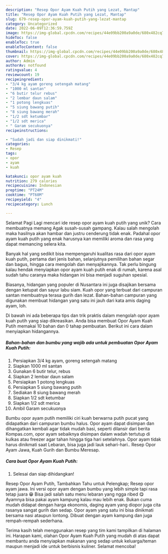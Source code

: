 ```yaml
---
description: "Resep Opor Ayam Kuah Putih yang Lezat, Mantap"
title: "Resep Opor Ayam Kuah Putih yang Lezat, Mantap"
slug: 679-resep-opor-ayam-kuah-putih-yang-lezat-mantap
category: Uncategorized
date: 2022-06-09T12:36:59.759Z
image: https://img-global.cpcdn.com/recipes/44e09bb200a9a0de/680x482cq70/opor-ayam-kuah-putih-foto-resep-utama.jpg
hideToc: false
enableToc: true
enableTocContent: false
thumbnail: https://img-global.cpcdn.com/recipes/44e09bb200a9a0de/680x482cq70/opor-ayam-kuah-putih-foto-resep-utama.jpg
cover: https://img-global.cpcdn.com/recipes/44e09bb200a9a0de/680x482cq70/opor-ayam-kuah-putih-foto-resep-utama.jpg
author: Admin
authorAv: notfound
ratingvalue: 4
reviewcount: 19
recipeingredient:
- "3/4 kg ayam goreng setengah matang"
- "1000 ml santan"
- "6 butir telur rebus"
- "2 lembar daun salam"
- "1 potong lengkuas"
- "5 siung bawang putih"
- "8 siung bawang merah"
- "1/2 sdt ketumbar"
- "1/2 sdt merica"
- " Garam secukuonya"
recipeinstructions:

- "Sudah jadi dan siap dinikmati!"
categories:
- Resep
tags:
- opor
- ayam
- kuah

katakunci: opor ayam kuah 
nutrition: 279 calories
recipecuisine: Indonesian
preptime: "PT24M"
cooktime: "PT60M"
recipeyield: "4"
recipecategory: Lunch

---
```



Selamat Pagi Lagi mencari ide resep opor ayam kuah putih yang unik? Cara membuatnya memang Agak susah-susah gampang. Kalau salah mengolah maka hasilnya akan hambar dan justru cenderung tidak enak. Padahal opor ayam kuah putih yang enak harusnya kan memiliki aroma dan rasa yang dapat memancing selera kita.


Banyak hal yang sedikit bisa mempengaruhi kualitas rasa dari opor ayam kuah putih, pertama dari jenis bahan, selanjutnya pemilihan bahan segar dan bagus, hingga cara mengolah dan menyajikannya. Tak perlu bingung kalau hendak menyiapkan opor ayam kuah putih enak di rumah, karena asal sudah tahu caranya maka hidangan ini bisa menjadi suguhan spesial.

Biasanya, hidangan yang populer di Nusantara ini juga disajikan bersama dengan ketupat dan sayur labu siam. Kuah opor yang terbuat dari campuran santan membuatnya terasa gurih dan lezat. Bahan-bahan campuran yang digunakan membuat hidangan yang satu ini jauh dari kata amis daging ayam, loh.


Di bawah ini ada beberapa tips dan trik praktis dalam mengolah opor ayam kuah putih yang siap dikreasikan. Anda bisa membuat Opor Ayam Kuah Putih memakai 10 bahan dan 0 tahap pembuatan. Berikut ini cara dalam menyiapkan hidangannya.

<!--inarticleads1-->

##### Bahan-bahan dan bumbu yang wajib ada untuk pembuatan Opor Ayam Kuah Putih:

1. Persiapkan 3/4 kg ayam, goreng setengah matang
1. Siapkan 1000 ml santan
1. Gunakan 6 butir telur, rebus
1. Siapkan 2 lembar daun salam
1. Persiapkan 1 potong lengkuas
1. Persiapkan 5 siung bawang putih
1. Sediakan 8 siung bawang merah
1. Siapkan 1/2 sdt ketumbar
1. Siapkan 1/2 sdt merica
1. Ambil  Garam secukuonya


Bumbu opor ayam putih memiliki ciri kuah berwarna putih pucat yang didapatkan dari campuran bumbu halus. Opor ayam dapat disimpan dan dihangatkan kembali agar tidak mudah basi, seperti dilansir dari berita Kompas.com, opor ayam sebaiknya disimpan dalam wadah tertutup di kulkas atau freezer agar tahan hingga tiga hari setelahnya. Opor ayam tidak harus dinikmati saat Lebaran, bisa juga jadi lauk sehari-hari.. Resep Opor Ayam Jawa, Kuah Gurih dan Bumbu Meresap. 

<!--inarticleads2-->

##### Cara buat Opor Ayam Kuah Putih:


1. Selesai dan siap dihidangkan!

Resep Opor Ayam Putih, Tambahkan Tahu untuk Pelengkap; Resep opor ayam jawa. Ini versi opor ayam dengan bumbu yang lebih simple tapi rasa tetap juara 😁 Bisa jadi salah satu menu lebaran yang ngga ribed 😋 Ayamnya bisa pakai ayam kampung kalau mau lebih enak. Bukan cuma mudah didapat dengan harga ekonomis, daging ayam yang diopor juga cita rasanya sangat gurih dan sedap. Opor ayam yang satu ini bisa dinikmati bersama nasi ataupun lontong. Dibuat dengan ayam kampung dan juga rempah-rempah sederhana. 

Terima kasih telah menggunakan resep yang tim kami tampilkan di halaman ini. Harapan kami, olahan Opor Ayam Kuah Putih yang mudah di atas dapat membantu anda menyiapkan makanan yang sedap untuk keluarga/teman maupun menjadi ide untuk berbisnis kuliner. Selamat mencoba!
